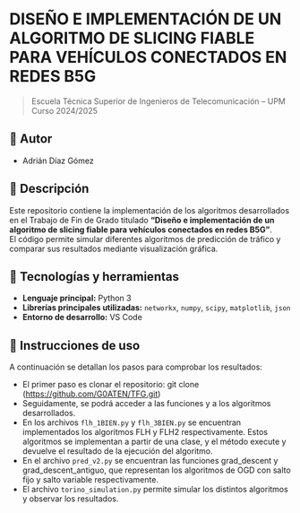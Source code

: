 # DISEÑO E IMPLEMENTACIÓN DE UN ALGORITMO DE SLICING FIABLE PARA VEHÍCULOS CONECTADOS EN REDES B5G

> Escuela Técnica Superior de Ingenieros de Telecomunicación – UPM  
> Curso 2024/2025
## 👤 Autor

- Adrián Díaz Gómez

## 📝 Descripción

Este repositorio contiene la implementación de los algoritmos desarrollados en el Trabajo de Fin de Grado titulado **“Diseño e implementación de un algoritmo de slicing fiable para vehículos conectados en redes B5G”**.  
El código permite simular diferentes algoritmos de predicción de tráfico y comparar sus resultados mediante visualización gráfica.

## 🧰 Tecnologías y herramientas

- **Lenguaje principal:** Python 3
- **Librerías principales utilizadas:** `networkx`, `numpy`, `scipy`, `matplotlib`, `json`
- **Entorno de desarrollo:** VS Code

## 🚀 Instrucciones de uso
A continuación se detallan los pasos para comprobar los resultados:

- El primer paso es clonar el repositorio: git clone (https://github.com/G0ATEN/TFG.git)
- Seguidamente, se podrá acceder a las funciones y a los algoritmos desarrollados.
- En los archivos `flh_1BIEN.py` y `flh_3BIEN.py` se encuentran implementados los algoritmos FLH y FLH2 respectivamente. Estos algoritmos se implementan a partir de una clase, y el método execute y devuelve el resultado de la ejecución del algoritmo.
- En el archivo `pred_v2.py` se encuentran las funciones grad_descent y grad_descent_antiguo, que representan los algoritmos de OGD con salto fijo y salto variable respectivamente.
- El archivo `torino_simulation.py` permite simular los distintos algoritmos y observar los resultados.

